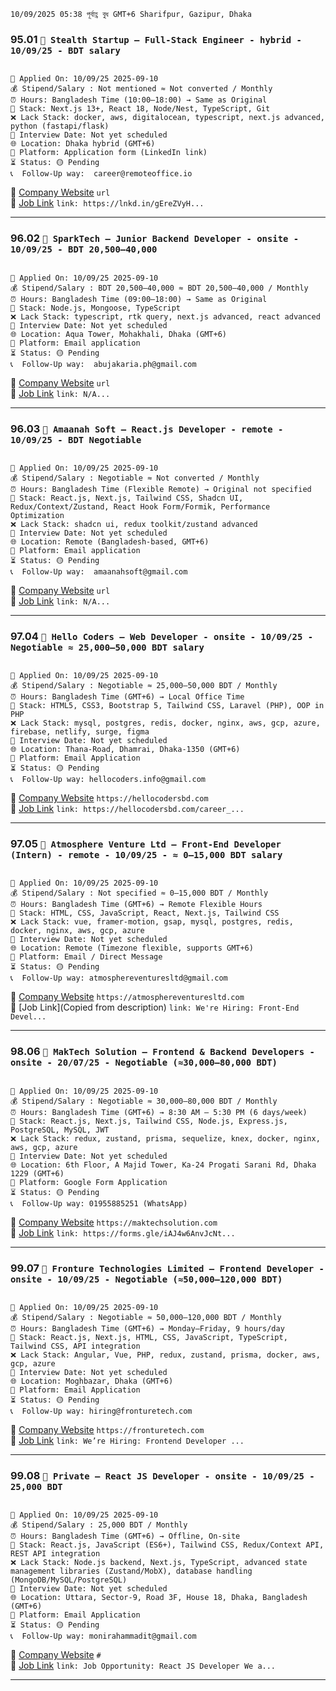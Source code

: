 `10/09/2025 05:38 পূর্বাহ্ণ বুধ GMT+6 Sharifpur, Gazipur, Dhaka`

### 95.01 `🏢 Stealth Startup — Full-Stack Engineer - hybrid - 10/09/25 - BDT salary`

<pre><code>
📅 Applied On: 10/09/25 2025-09-10
💰 Stipend/Salary : Not mentioned ≈ Not converted / Monthly
⏰ Hours: Bangladesh Time (10:00–18:00) → Same as Original
🧰 Stack: Next.js 13+, React 18, Node/Nest, TypeScript, Git
❌ Lack Stack: docker, aws, digitalocean, typescript, next.js advanced, python (fastapi/flask)
📆 Interview Date: Not yet scheduled
🌐 Location: Dhaka hybrid (GMT+6)
🧭 Platform: Application form (LinkedIn link)
⏳ Status: 🟡 Pending
📞  Follow-Up way:  career@remoteoffice.io
</code></pre>

🔗 [Company Website](https://lnkd.in/gEreZVyH) `url` <br />
🔗 [Job Link](https://lnkd.in/gEreZVyH) `link: https://lnkd.in/gEreZVyH...`

---

### 96.02 `🏢 SparkTech — Junior Backend Developer - onsite - 10/09/25 - BDT 20,500–40,000`

<pre><code>
📅 Applied On: 10/09/25 2025-09-10
💰 Stipend/Salary : BDT 20,500–40,000 ≈ BDT 20,500–40,000 / Monthly
⏰ Hours: Bangladesh Time (09:00–18:00) → Same as Original
🧰 Stack: Node.js, Mongoose, TypeScript
❌ Lack Stack: typescript, rtk query, next.js advanced, react advanced
📆 Interview Date: Not yet scheduled
🌐 Location: Aqua Tower, Mohakhali, Dhaka (GMT+6)
🧭 Platform: Email application
⏳ Status: 🟡 Pending
📞  Follow-Up way:  abujakaria.ph@gmail.com
</code></pre>

🔗 [Company Website](url) `url` <br />
🔗 [Job Link](N/A) `link: N/A...`

---

### 96.03 `🏢 Amaanah Soft — React.js Developer - remote - 10/09/25 - BDT Negotiable`

<pre><code>
📅 Applied On: 10/09/25 2025-09-10
💰 Stipend/Salary : Negotiable ≈ Not converted / Monthly
⏰ Hours: Bangladesh Time (Flexible Remote) → Original not specified
🧰 Stack: React.js, Next.js, Tailwind CSS, Shadcn UI, Redux/Context/Zustand, React Hook Form/Formik, Performance Optimization
❌ Lack Stack: shadcn ui, redux toolkit/zustand advanced
📆 Interview Date: Not yet scheduled
🌐 Location: Remote (Bangladesh-based, GMT+6)
🧭 Platform: Email application
⏳ Status: 🟡 Pending
📞  Follow-Up way:  amaanahsoft@gmail.com
</code></pre>

🔗 [Company Website](url) `url` <br />
🔗 [Job Link](N/A) `link: N/A...`

---

### 97.04 `🏢 Hello Coders — Web Developer - onsite - 10/09/25 - Negotiable ≈ 25,000–50,000 BDT salary`

<pre><code>
📅 Applied On: 10/09/25 2025-09-10
💰 Stipend/Salary : Negotiable ≈ 25,000–50,000 BDT / Monthly
⏰ Hours: Bangladesh Time (GMT+6) → Local Office Time
🧰 Stack: HTML5, CSS3, Bootstrap 5, Tailwind CSS, Laravel (PHP), OOP in PHP
❌ Lack Stack: mysql, postgres, redis, docker, nginx, aws, gcp, azure, firebase, netlify, surge, figma
📆 Interview Date: Not yet scheduled
🌐 Location: Thana-Road, Dhamrai, Dhaka-1350 (GMT+6)
🧭 Platform: Email Application
⏳ Status: 🟡 Pending
📞  Follow-Up way: hellocoders.info@gmail.com
</code></pre>

🔗 [Company Website](https://hellocodersbd.com) `https://hellocodersbd.com` <br />
🔗 [Job Link](https://hellocodersbd.com/career_details/6) `link: https://hellocodersbd.com/career_...`

---

### 97.05 `🏢 Atmosphere Venture Ltd — Front-End Developer (Intern) - remote - 10/09/25 - ≈ 0–15,000 BDT salary`

<pre><code>
📅 Applied On: 10/09/25 2025-09-10
💰 Stipend/Salary : Not specified ≈ 0–15,000 BDT / Monthly
⏰ Hours: Bangladesh Time (GMT+6) → Remote Flexible Hours
🧰 Stack: HTML, CSS, JavaScript, React, Next.js, Tailwind CSS
❌ Lack Stack: vue, framer-motion, gsap, mysql, postgres, redis, docker, nginx, aws, gcp, azure
📆 Interview Date: Not yet scheduled
🌐 Location: Remote (Timezone flexible, supports GMT+6)
🧭 Platform: Email / Direct Message
⏳ Status: 🟡 Pending
📞  Follow-Up way: atmosphereventuresltd@gmail.com
</code></pre>

🔗 [Company Website](https://atmosphereventuresltd.com) `https://atmosphereventuresltd.com` <br />
🔗 [Job Link](Copied from description) `link: We're Hiring: Front-End Devel...`

---

### 98.06 `🏢 MakTech Solution — Frontend & Backend Developers - onsite - 20/07/25 - Negotiable (≈30,000–80,000 BDT)`

<pre><code>
📅 Applied On: 10/09/25 2025-09-10
💰 Stipend/Salary : Negotiable ≈ 30,000–80,000 BDT / Monthly
⏰ Hours: Bangladesh Time (GMT+6) → 8:30 AM – 5:30 PM (6 days/week)
🧰 Stack: React.js, Next.js, Tailwind CSS, Node.js, Express.js, PostgreSQL, MySQL, JWT
❌ Lack Stack: redux, zustand, prisma, sequelize, knex, docker, nginx, aws, gcp, azure
📆 Interview Date: Not yet scheduled
🌐 Location: 6th Floor, A Majid Tower, Ka-24 Progati Sarani Rd, Dhaka 1229 (GMT+6)
🧭 Platform: Google Form Application
⏳ Status: 🟡 Pending
📞  Follow-Up way: 01955885251 (WhatsApp)
</code></pre>

🔗 [Company Website](https://maktechsolution.com) `https://maktechsolution.com` <br />
🔗 [Job Link](https://forms.gle/iAJ4w6AnvJcNt4zeA) `link: https://forms.gle/iAJ4w6AnvJcNt...`

---

### 99.07 `🏢 Fronture Technologies Limited — Frontend Developer - onsite - 10/09/25 - Negotiable (≈50,000–120,000 BDT)`

<pre><code>
📅 Applied On: 10/09/25 2025-09-10
💰 Stipend/Salary : Negotiable ≈ 50,000–120,000 BDT / Monthly
⏰ Hours: Bangladesh Time (GMT+6) → Monday–Friday, 9 hours/day
🧰 Stack: React.js, Next.js, HTML, CSS, JavaScript, TypeScript, Tailwind CSS, API integration
❌ Lack Stack: Angular, Vue, PHP, redux, zustand, prisma, docker, aws, gcp, azure
📆 Interview Date: Not yet scheduled
🌐 Location: Moghbazar, Dhaka (GMT+6)
🧭 Platform: Email Application
⏳ Status: 🟡 Pending
📞  Follow-Up way: hiring@fronturetech.com
</code></pre>

🔗 [Company Website](https://fronturetech.com) `https://fronturetech.com` <br />
🔗 [Job Link](https://www.facebook.com/fronturetech/posts/xyz) `link: We’re Hiring: Frontend Developer ...`

---

### 99.08 `🏢 Private — React JS Developer - onsite - 10/09/25 - 25,000 BDT`

<pre><code>
📅 Applied On: 10/09/25 2025-09-10
💰 Stipend/Salary : 25,000 BDT / Monthly
⏰ Hours: Bangladesh Time (GMT+6) → Offline, On-site
🧰 Stack: React.js, JavaScript (ES6+), Tailwind CSS, Redux/Context API, REST API integration
❌ Lack Stack: Node.js backend, Next.js, TypeScript, advanced state management libraries (Zustand/MobX), database handling (MongoDB/MySQL/PostgreSQL)
📆 Interview Date: Not yet scheduled
🌐 Location: Uttara, Sector-9, Road 3F, House 18, Dhaka, Bangladesh (GMT+6)
🧭 Platform: Email Application
⏳ Status: 🟡 Pending
📞  Follow-Up way: monirahammadit@gmail.com
</code></pre>

🔗 [Company Website](#) `#` <br />
🔗 [Job Link](#) `link: Job Opportunity: React JS Developer We a...`

---
